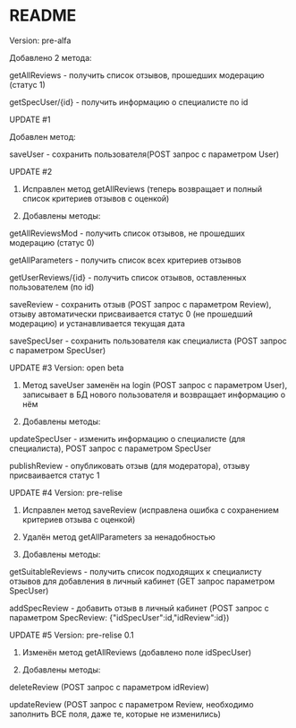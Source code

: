 # README #
Version: pre-alfa

Добавлено 2 метода:

getAllReviews - получить список отзывов, прошедших модерацию (статус 1)

getSpecUser/{id} - получить информацию о специалисте по id

UPDATE #1

Добавлен метод:

saveUser - сохранить пользователя(POST запрос с параметром User)

UPDATE #2

1. Исправлен метод getAllReviews (теперь возвращает и полный список критериев отзывов с оценкой)

2. Добавлены методы:

getAllReviewsMod - получить список отзывов, не прошедших модерацию (статус 0)

getAllParameters - получить список всех критериев отзывов

getUserReviews/{id} - получить список отзывов, оставленных пользователем (по id)

saveReview - сохранить отзыв (POST запрос с параметром Review), отзыву автоматически присваивается статус 0 (не прошедший модерацию) и устанавливается текущая дата

saveSpecUser - сохранить пользователя как специалиста (POST запрос с параметром SpecUser)

UPDATE #3
Version: open beta

1. Метод saveUser заменён на login (POST запрос с параметром User), записывает в БД нового пользователя и возвращает информацию о нём

2. Добавлены методы:

updateSpecUser - изменить информацию о специалисте (для специалиста), POST запрос с параметром SpecUser

publishReview - опубликовать отзыв (для модератора), отзыву присваивается статус 1

UPDATE #4
Version: pre-relise

1. Исправлен метод saveReview (исправлена ошибка с сохранением критериев отзыва с оценкой)

2. Удалён метод getAllParameters за ненадобностью

3. Добавлены методы:

getSuitableReviews - получить список подходящих к специалисту отзывов для добавления в личный кабинет (GET запрос параметром SpecUser)

addSpecReview - добавить отзыв в личный кабинет (POST запрос с параметром SpecReview: {"idSpecUser":id,"idReview":id})

UPDATE #5
Version: pre-relise 0.1

1. Изменён метод getAllReviews (добавлено поле idSpecUser)

2. Добавлены методы:

deleteReview (POST запрос с параметром idReview)

updateReview (POST запрос с параметром Review, необходимо заполнить ВСЕ поля, даже те, которые не изменились)
